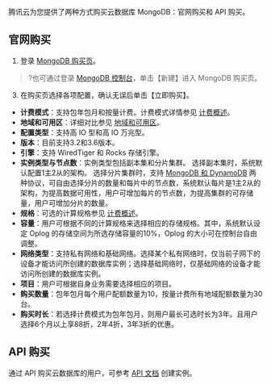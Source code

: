 腾讯云为您提供了两种方式购买云数据库 MongoDB：官网购买和 API 购买。

## 官网购买
1. 登录 [MongoDB 购买页](https://buy.cloud.tencent.com/mongodb)。
>?也可通过登录 [MongoDB 控制台](https://console.cloud.tencent.com/mongodb)，单击【新建】进入 MongoDB 购买页。
3. 在购买页选择各项配置，确认无误后单击【立即购买】。
 - **计费模式**：支持包年包月和按量计费。计费模式详情参见 [计费概述](https://cloud.tencent.com/document/product/240/3550)。
 - **地域和可用区**：详细对比参见 [地域和可用区](https://cloud.tencent.com/document/product/240/3637)。
 - **配置类型**：支持高 IO 型和高 IO 万兆型。
 - **版本**：目前支持3.2和3.6版本。
 - **引擎**：支持 WiredTiger 和 Rocks 存储引擎。
 - **实例类型与节点数**：实例类型包括副本集和分片集群。
    选择副本集时，系统默认配置1主2从的架构。
		选择分片集群时，支持 [MongoDB 和 DynamoDB](https://cloud.tencent.com/document/product/240/8882) 两种协议，可自由选择分片的数量和每片中的节点数，系统默认每片是1主2从的架构，为提高数据可用性，用户可增加每片的节点数，为提高集群的可存储量，用户可增加分片的数量。
 - **规格**：可选的计算规格参见 [计费概述](https://cloud.tencent.com/document/product/240/3550)。
 - **容量**：用户可根据不同的计算规格来选择相应的存储规格。其中，系统默认设定 Oplog 的存储空间为所选存储容量的10%，Oplog 的大小可在控制台自由调整。
 - **网络类型**：支持私有网络和基础网络。选择某个私有网络时，仅当前子网下的设备才能访问所创建的数据库实例；选择基础网络时，仅基础网络的设备才能访问所创建的数据库实例。
 - **项目**：用户可根据自身业务需要选择相应的项目。
 - **购买数量**：包年包月每个用户配额数量为10，按量计费所有地域配额数量为30台。
 - **购买时长**：若选择计费模式为包年包月，则用户最长可选时长为3年。且用户选择6个月以上享88折，2年4折，3年3折的优惠。


## API 购买
通过 API 购买云数据库的用户，可参考 [API 文档](https://cloud.tencent.com/document/product/240/31810) 创建实例。
